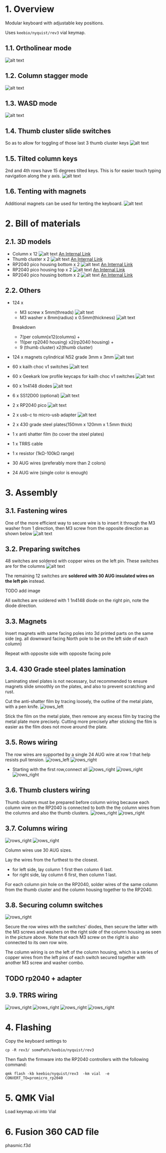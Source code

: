 # 1. Overview
Modular keyboard with adjustable key positions.

Uses `keebio/nyquist/rev3` vial keymap. 

## 1.1. Ortholinear mode
![alt text](images/ortholinear.jpg "Title")

## 1.2. Column stagger mode
![alt text](images/column_stagger.jpg)

## 1.3. WASD mode
![alt text](images/wasd.jpg)

## 1.4. Thumb cluster slide switches

So as to allow for toggling of those last 3 thumb cluster keys
![alt text](images/thumb_cluster_slide_switches.jpg)

## 1.5. Tilted column keys
2nd and 4th rows have 15 degrees tilted keys. This is for easier touch typing navigation along the y axis.
![alt text](images/column_15_degrees_tilt.jpg)

## 1.6. Tenting with magnets
Additional magnets can be used for tenting the keyboard.
![alt text](images/magnet_tenting.jpg)

# 2. Bill of materials
## 2.1. 3D models
- Column x 12
![alt text](images/stl/col.jpg)
[An Internal Link](/stl/col.stl)
- Thumb cluster x 2
![alt text](images/stl/thumb_cluster.jpg)
[An Internal Link](stl/thumb_cluster_2x3.stl)
- RP2040 pico housing bottom x 2
![alt text](images/stl/rp2040_btm.jpg)
[An Internal Link](/stl/rp2040_pico_housing_btm.stl)
- RP2040 pico housing top x 2
![alt text](images/stl/rp2040_top.jpg)
[An Internal Link](/stl/rp2040_pico_housing_top.stl)
- RP2040 pico housing bottom x 2
![alt text](images/stl/rp2040_top_trrs.jpg)
[An Internal Link](/stl/rp2040_pico_housing_top_trrs.stl)

## 2.2. Others
- 124 x 
    - M3 screw x 5mm(threads)
    ![alt text](images/m3.jpg)
    - M3 washer x 8mm(radius) x 0.5mm(thickness)
    ![alt text](images/washer.jpg)

    Breakdown
    - 7(per column)x12(columns) +
    - 11(per rp2040 housing) x2(rp2040 housing) +
    - 9 (thumb cluster) x2(thumb cluster)

- 124 x magnets cylindrical N52 grade 3mm x 3mm
    ![alt text](images/magnet.jpg)
- 60 x kailh choc v1 switches
    ![alt text](images/kailh_choc_v1.jpg)
- 60 x Geekark low profile keycaps for kailh choc v1 switches
    ![alt text](images/geekark_lp_keycaps.avif)
- 60 x 1n4148 diodes
    ![alt text](images/1n4148.jpg)
- 6 x SS12D00 (optional)
    ![alt text](images/SS12D00.webp)
- 2 x RP2040 pico
    ![alt text](images/rp2040_pico.jpg)
- 2 x usb-c to micro-usb adapter
    ![alt text](images/usbc_to_microusb.jpg)
- 2 x 430 grade steel plates(150mm x 120mm x 1.5mm thick)
- 1 x anti shatter film (to cover the steel plates)
- 1 x TRRS cable
- 1 x resistor (1kΩ-100kΩ range)
- 30 AUG wires (preferably more than 2 colors)
- 24 AUG wire (single color is enough)

# 3. Assembly
## 3.1. Fastening wires
One of the more efficient way to secure wire is to insert it through the M3 washer from 1 direction, then M3 screw from the opposite direction as shown below
![alt text](diagrams/securing_wire.jpg)

## 3.2. Preparing switches
48 switches are soldered with copper wires on the left pin. These switches are for the columns
![alt text](images/soldered_switch.jpg)

The remaining 12 switches are **soldered with 30 AUG insulated wires on the left pin** instead.

TODO add image

All switches are soldered with 1 1n4148 diode on the right pin, note the diode direction.
## 3.3. Magnets
Insert magnets with same facing poles into 3d printed parts on the same side (eg. all downward facing North pole to be on the left side of each column)

Repeat with opposite side with opposite facing pole

## 3.4. 430 Grade steel plates lamination
Laminating steel plates is not necessary, but recommended to ensure magnets slide smoothly on the plates, and also to prevent scratching and rust.

Cut the anti-shatter film by tracing loosely, the outline of the metal plate, with a pen knife.
![rows_left](images/steel_plate_lamination.jpg)

Stick the film on the metal plate, then remove any excess film by tracing the metal plate more precisely. Cutting more precisely after sticking the film is easier as the film does not move around the plate.


## 3.5. Rows wiring
The row wires are supported by a single 24 AUG wire at row 1 that help resists pull tension.
![rows_left](diagrams/rows_left.jpg)
![rows_right](diagrams/rows_right.jpg)

- Starting with the first row,connect all 
![rows_right](diagrams/rows_wiring_actual.jpg)
![rows_right](images/column_wiring_first.jpg)
![rows_right](images/column_wiring_intermediate.jpg)
## 3.6. Thumb clusters wiring
Thumb clusters must be prepared before column wiring because each column wire on the RP2040 is connected to both the the column wires from the columns and also the thumb clusters.
![rows_right](diagrams/thumb_cluster_row_wiring.jpg)
![rows_right](diagrams/thumb_cluster_wiring_row.jpg)

## 3.7. Columns wiring
![rows_right](diagrams/col_wiring_left.jpg)
![rows_right](diagrams/col_wiring_right.jpg)

Column wires use 30 AUG sizes.

Lay the wires from the furthest to the closest.
- for left side, lay column 1 first then column 6 last.
- for right side, lay column 6 first, then column 1 last.

For each column pin hole on the RP2040, solder wires of the same column from the thumb cluster and the column housing together to the RP2040.

## 3.8. Securing column switches
![rows_right](images/column_switches.jpg)

Secure the row wires with the switches' diodes, then secure the latter with the M3 screws and washers on the right side of the column housing as seen in the picture above. Note that each M3 screw on the right is also connected to its own row wire.

The column wiring is on the left of the column housing, which is a series of copper wires from the left pins of each switch secured together with another M3 screw and washer combo.

## TODO rp2040 + adapter

## 3.9. TRRS wiring
![rows_right](diagrams/trrs.jpg)
![rows_right](images/trrs0.jpg)
![rows_right](images/trrs1.jpg)
![rows_right](images/trrs2.jpg)

# 4. Flashing
Copy the keyboard settings to 

```
cp -R rev3/ somePath/keebio/nyquist/rev3
```
Then flash the firmware into the RP2040 controllers with the following command:
```
qmk flash -kb keebio/nyquist/rev3  -km vial  -e CONVERT_TO=promicro_rp2040
```

# 5. QMK Vial
Load keymap.vii into Vial

# 6. Fusion 360 CAD file
phasmic.f3d